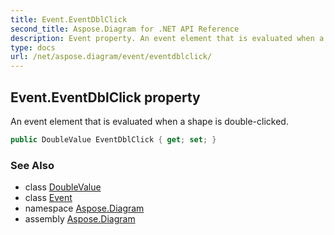 ```yaml
---
title: Event.EventDblClick
second_title: Aspose.Diagram for .NET API Reference
description: Event property. An event element that is evaluated when a shape is doubleclicked
type: docs
url: /net/aspose.diagram/event/eventdblclick/
---
```

## Event.EventDblClick property

An event element that is evaluated when a shape is double-clicked.

```csharp
public DoubleValue EventDblClick { get; set; }
```

### See Also

* class [DoubleValue](../../doublevalue/)
* class [Event](../)
* namespace [Aspose.Diagram](../../event/)
* assembly [Aspose.Diagram](../../../)


